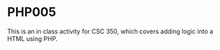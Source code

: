 # PHP005
This is an in class activity for CSC 350, which covers adding logic into a HTML using PHP.
